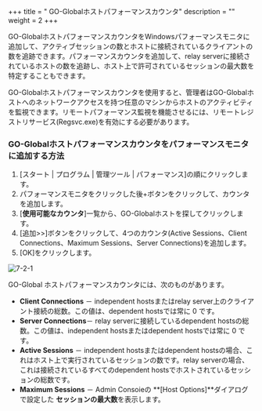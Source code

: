 +++
title = " GO-Globalホストパフォーマンスカウンタ"
description = ""
weight = 2
+++

GO-GlobalホストパフォーマンスカウンタをWindowsパフォーマンスモニタに追加して、アクティブセッションの数とホストに接続されているクライアントの数を追跡できます。パフォーマンスカウンタを追加して、relay serverに接続されているホストの数を追跡し、ホスト上で許可されているセッションの最大数を特定することもできます。

GO-Globalホストパフォーマンスカウンタを使用すると、管理者はGO-Globalホストへのネットワークアクセスを持つ任意のマシンからホストのアクティビティを監視できます。リモートパフォーマンス監視を機能させるには、リモートレジストリサービス(Regsvc.exe)を有効にする必要があります。

### GO-Globalホストパフォーマンスカウンタをパフォーマンスモニタに追加する方法

1. [スタート | プログラム | 管理ツール | パフォーマンス]の順にクリックします。
2. パフォーマンスモニタをクリックした後+ボタンをクリックして、カウンタを追加します。
3. [**使用可能なカウンタ**]一覧から、GO-Globalホストを探してクリックします。
4. [追加>>]ボタンをクリックして、4つのカウンタ(Active Sessions、Client Connections、Maximum Sessions、Server Connections)を追加します。
5. [OK]をクリックします。

![7-2-1](/images/7-2-1.png) 

GO-Global ホストパフォーマンスカウンタには、次のものがあります。

* **Client Connections** － independent hostsまたはrelay server上のクライアント接続の総数。この値は、dependent hostsでは常に 0 です。
* **Server Connections**－ relay serverに接続しているdependent hostsの総数。この値は、independent hostsまたはdependent hostsでは常に 0 です。
* **Active Sessions** － independent hostsまたはdependent hostsの場合、これはホスト上で実行されているセッションの数です。relay serverの場合、これは接続されているすべてのdependent hostsでホストされているセッションの総数です。
* **Maximum Sessions** － Admin Consoieの **[Host Options]**ダイアログで設定した **セッションの最大数**を表示します。